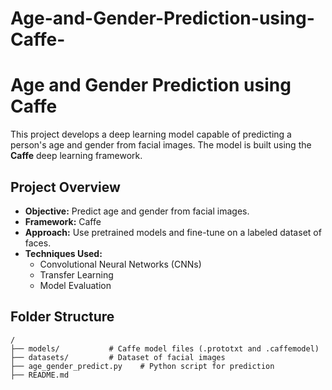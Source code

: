 # Age-and-Gender-Prediction-using-Caffe-
# Age and Gender Prediction using Caffe

This project develops a deep learning model capable of predicting a person's age and gender from facial images. The model is built using the **Caffe** deep learning framework.

## Project Overview

- **Objective:** Predict age and gender from facial images.
- **Framework:** Caffe
- **Approach:** Use pretrained models and fine-tune on a labeled dataset of faces.
- **Techniques Used:** 
  - Convolutional Neural Networks (CNNs)
  - Transfer Learning
  - Model Evaluation

## Folder Structure

```plaintext
/
├── models/           # Caffe model files (.prototxt and .caffemodel)
├── datasets/         # Dataset of facial images
├── age_gender_predict.py    # Python script for prediction
├── README.md
